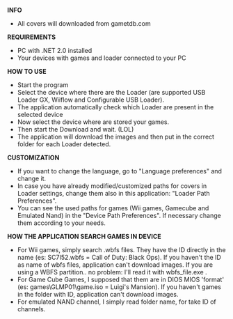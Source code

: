 **INFO**
  * All covers will downloaded from gametdb.com

**REQUIREMENTS**
  * PC with .NET 2.0 installed
  * Your devices with games and loader connected to your PC

**HOW TO USE**
  * Start the program
  * Select the device where there are the Loader (are supported USB Loader GX, Wiiflow and Configurable USB Loader).
  * The application automatically check which Loader are present in the selected device
  * Now select the device where are stored your games.
  * Then start the Download and wait. (LOL)
  * The application will download the images and then put in the correct folder for each Loader detected.

**CUSTOMIZATION**
  * If you want to change the language, go to "Language preferences" and change it.
  * In case you have already modified/customized paths for covers in Loader settings, change them also in this application: "Loader Path Preferences".
  * You can see the used paths for games (Wii games, Gamecube and Emulated Nand) in the "Device Path Preferences". If necessary change them according to your needs.

**HOW THE APPLICATION SEARCH GAMES IN DEVICE**
  * For Wii games, simply search .wbfs files. They have the ID directly in the name (es: SC7I52.wbfs = Call of Duty: Black Ops). If you haven't the ID as name of wbfs files, application can't download images. If you are using a WBFS partition.. no problem: I'll read it with wbfs\_file.exe .
  * For Game Cube Games, I supposed that them are in DIOS MIOS 'format' (es: games\GLMP01\game.iso = Luigi's Mansion). If you haven't games in the folder with ID, application can't download images.
  * For emulated NAND channel, I simply read folder name, for take ID of channels.